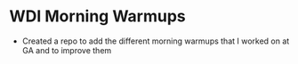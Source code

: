WDI Morning Warmups
===================

- Created a repo to add the different morning warmups that I worked on at GA and to improve them